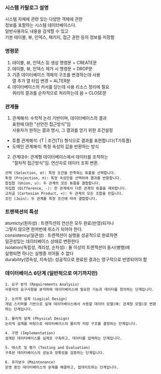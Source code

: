 
### 시스템 카탈로그 설명 

시스템 자체에 관련 있는 다양한 객체에 관한  
정보를 포함하는 시스템 데이터베이스다.  
일반사용자도 내용을 검색할 수 있고  
기본 테이블, 뷰, 인덱스, 패키지, 접근 권한 등의 정보를 저장함  

### 명령문 
1) 테이블, 뷰, 인덱스 등 생성 명령문 = CREATE문  
2) 테이블, 뷰, 인덱스 제거 시 명령문 = DROP문  
3) 기존 데이터베이스 객체의 구조를 변경하는데 사용  
열 추가 열 타입 변경 = ALTER문  
4) 데이터베이스의 커서를 닫는데 사용 리소스 정리에 필요  
쿼리의 결과를 순차적으로 처리하는데 씀 = CLOSE문  

### 관계들 
1) 관계해석: 수학적 논리 기반이며, 데이터베이스의 결과  
표현에 대한 "선언전 접근방식"임   
사용자가 원하는 결과 명시, 그 결과를 얻기 위한 조건설정  
- 튜플 관계해석: {T | 조건(T)} 형식으로 결과를 표현합니다(T가튜플)  
- 도메인 관계해석: 특정 속성의 값을 반환하는 방식  
2) 관계대수: 관계형 데이터베이스에서 데이터를 조작하는  
"절차적 접근방식"임. 연산자로 데이터 조회 변환.  

```
선택 (Selection, σ): 특정 조건을 만족하는 튜플을 선택합니다.
투영 (Projection, π): 특정 속성만을 선택하여 결과를 반환합니다.
합집합 (Union, ∪): 두 관계의 모든 튜플을 결합합니다.
차집합 (Difference, -): 한 관계에서 다른 관계의 튜플을 제외합니다.
교차곱 (Cartesian Product, ×): 두 관계의 모든 조합을 만듭니다.
조인 (Join): 두 관계를 특정 조건에 따라 결합합니다.
```

### 트랜잭션의 특성 
atomicty(원자성) : 트랜직션의 연산은 모두 완료(반영)되거나  
그렇지 않으면 한꺼번에 취소가 되어야 한다.  
consistency(일관성) : 트랜잭션이 실행을 성공적으로 완료하면  
일관성있는 데이터베이스 상태로 변환한다  
isolation(독립성, 격리성, 순차성) : 둘 이상의 트랜잭션이 동시(병행)에  
실행되면 하나는 실행중 끼어들 수 없다  
durability(영속성, 지속성): 성공적으로 완료된 결과는 영구적으로 반영되어야 함  

### 데이터베이스 6단계 (일반적으로 여기까지만)
```
1. 요구 분석 (Requirements Analysis)
사용자의 요구사항을 분석하여 데이터베이스에 필요한 기능과 데이터를 정의하는 단계입니다.
```
```
2. 논리적 설계 (Logical Design)
개념 스키마를 기반으로 실제 데이터베이스에서 사용할 데이터 모델(예: 관계형 모델)로 변환하는 단계입니다.
```
```
3. 물리적 설계 (Physical Design)
논리적 설계를 바탕으로 데이터베이스의 물리적 저장 구조를 결정하는 단계입니다.
```
```
4. 구현 (Implementation)
설계된 데이터베이스를 실제로 구축하고, 데이터를 입력하는 단계입니다.
```
```
5. 테스트 및 평가 (Testing and Evaluation)
구축된 데이터베이스의 성능과 정확성을 검증하는 단계입니다.
```
```
6. 유지보수 (Maintenance)
운영 중인 데이터베이스의 문제를 해결하고, 업데이트하는 단계입니다.
```
